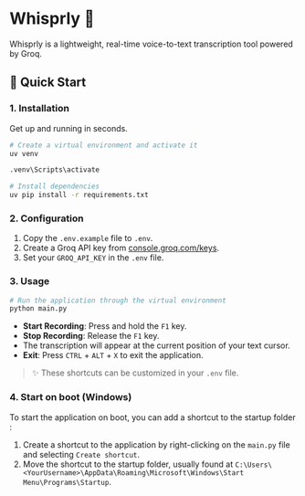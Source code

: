 # Whisprly 🤫

Whisprly is a lightweight, real-time voice-to-text transcription tool powered by Groq.

## 🚀 Quick Start

### 1. Installation

Get up and running in seconds.

```bash
# Create a virtual environment and activate it
uv venv

.venv\Scripts\activate

# Install dependencies
uv pip install -r requirements.txt
```

### 2. Configuration

1.  Copy the `.env.example` file to `.env`.
2.  Create a Groq API key from [console.groq.com/keys](https://console.groq.com/keys).
3.  Set your `GROQ_API_KEY` in the `.env` file.

### 3. Usage

```bash
# Run the application through the virtual environment
python main.py
```

- **Start Recording**: Press and hold the `F1` key.
- **Stop Recording**: Release the `F1` key.
- The transcription will appear at the current position of your text cursor.
- **Exit**: Press `CTRL` + `ALT` + `X` to exit the application.

> ✨ These shortcuts can be customized in your `.env` file.

### 4. Start on boot (Windows)

To start the application on boot, you can add a shortcut to the startup folder :

1.  Create a shortcut to the application by right-clicking on the `main.py` file and selecting `Create shortcut`.
2.  Move the shortcut to the startup folder, usually found at `C:\Users\<YourUsername>\AppData\Roaming\Microsoft\Windows\Start Menu\Programs\Startup`.
